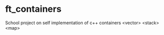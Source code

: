 # ft_containers
School project on self implementation of c++ containers &lt;vector> &lt;stack> &lt;map>
